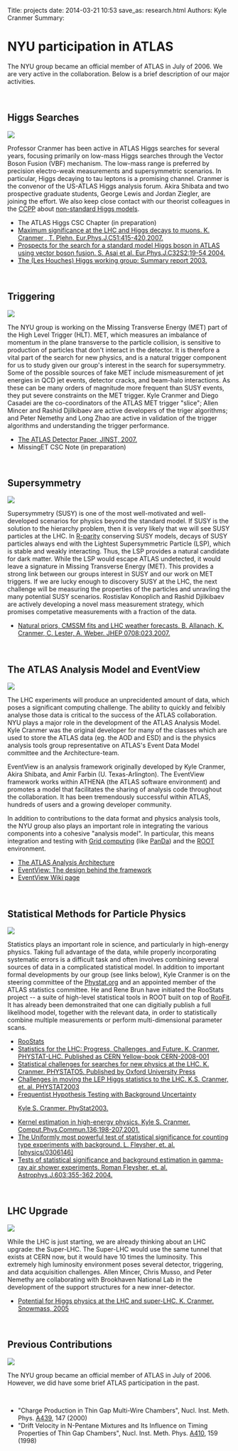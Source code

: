 Title: projects
date: 2014-03-21 10:53
save_as: research.html
Authors: Kyle Cranmer
Summary: 

<div id="content">
<h1>NYU participation in ATLAS</h1>

<p>The NYU group became an official member of ATLAS in July of 2006.  We are very active in the collaboration.  Below is a brief description of our major activities.</p>

<br clear="all" />

<div id="topic">
  <h2>Higgs Searches</h2>
  <img src="./images/atlas/higgs_potential_small.jpg">
  <p>
    Professor Cranmer has been active in ATLAS Higgs searches for several years, focusing primarily on low-mass Higgs searches through the Vector Boson Fusion (VBF) mechanism.  The low-mass range is preferred by precision electro-weak measurements and supersymmetric scenarios.  In particular, Higgs decaying to tau leptons is a promising channel.  Cranmer is the convenor of the US-ATLAS Higgs analysis forum.  Akira Shibata and two prospective graduate students, George Lewis and Jordan Ziegler, are joining the effort.  We also keep close contact with our theorist colleagues in the <a href="http://cosmo.nyu.edu/index.html">CCPP</a> about <a href="http://www.slac.stanford.edu/spires/find/hep/www?rawcmd=find+a+weiner+and+chang&FORMAT=WWW&SEQUENCE=">non-standard Higgs models</a>.
  </p>

<ul>
 <li>The ATLAS Higgs CSC Chapter (in preparation)</li>
 <li><a href="http://www.slac.stanford.edu/spires/find/hep/www?irn=6664253">Maximum significance at the LHC and Higgs decays to muons.
K. Cranmer , T. Plehn. Eur.Phys.J.C51:415-420,2007. </a></li>
 <li><a href="http://www.slac.stanford.edu/spires/find/hep/www?irn=5805295">Prospects for the search for a standard model Higgs boson in ATLAS using vector boson fusion.
S. Asai et al. Eur.Phys.J.C32S2:19-54,2004. </a></li>
 <li><a href="http://www.slac.stanford.edu/spires/find/hep/www?irn=5901073">The (Les Houches) Higgs working group: Summary report 2003.</a></li>
</ul>

</div>

<br clear="all" />

<div id="topic">
  <h2>Triggering</h2>
  <img src="./images/atlas/Trigger_small.png">
  <p>
The NYU group is working on the Missing Transverse Energy (MET) part of the High Level Trigger (HLT). MET, which measures an imbalance of momentum in the plane transverse to the particle collision, is sensitive to production of particles that don't interact in the detector. It is therefore a vital part of the search for new physics, and is a natural trigger component for us to study given our group's interest in the search for supersymmetry. Some of the possible sources of fake MET include mismeasurement of jet energies in QCD jet events, detector cracks, and beam-halo interactions. As these can be many orders of magnitude more frequent than SUSY events, they put severe constraints on the MET trigger.  Kyle Cranmer and Diego Casadei are the co-coordinators of the ATLAS MET trigger "slice";
Allen Mincer and Rashid Djilkibaev are active developers of the triger algorithms; and Peter Nemethy and Long Zhao are active in validation of the trigger algorithms and understanding the trigger performance. </p>
<ul>
 <li><a href="https://twiki.cern.ch/twiki/pub/Atlas/AtlasTechnicalPaper/Main_jinst_0705j.pdf">The ATLAS Detector Paper, JINST, 2007.</a></li>
 <li>MissingET CSC Note (in preparation)</li>
</ul>

</div>

<br clear="all" />

<div id="topic">
  <h2>Supersymmetry</h2>
  <img src="./images/atlas/SUSY_Chain_small.png">
  <p>
    Supersymmetry (SUSY) is one of the most well-motivated and well-developed scenarios for physics beyond the standard model.  If SUSY is the solution to the hierarchy problem, then it is very likely that we will see SUSY particles at the LHC.  In <a href="http://en.wikipedia.org/wiki/R-parity">R-parity</a> conserving SUSY models, decays of SUSY particles always end with the Lightest Supersymmetric Particle (LSP), which is stable and weakly interacting.  Thus, the LSP provides a natural candidate for dark matter.  While the LSP would escape ATLAS undetected, it would leave a signature in Missing Transverse Energy (MET).  This provides a strong link between our groups interest in SUSY and our work on MET triggers.  If we are lucky enough to discovery SUSY at the LHC, the next challenge will be measuring the properties of the particles and unravling the many potential SUSY scenarios.  Rostislav Konoplich and Rashid Djilkibaev are actively developing a novel mass measurement strategy, which promises competative measurements with a fraction of the data.
  </p>

<ul>
 <li><a href="http://www.slac.stanford.edu/spires/find/hep/www?rawcmd=find+bb+arxiv%3A0705.0487">Natural priors, CMSSM fits and LHC weather forecasts.
B. Allanach, K. Cranmer, C. Lester, A. Weber.  JHEP 0708:023,2007.</a></li>
</ul>

</div>

<br clear="all" />


<div id="topic">
  <h2>The ATLAS Analysis Model and EventView</h2>
<img src="./images/atlas/EventViewPoster_small.png">
<!--  <img src="./images/atlas/EventView_small.png">-->
  <p>
The LHC experiments will produce an unprecidented amount of data, which poses a significant computing challenge.  The ability to quickly and felxibly analyse those data is critical to the success of the ATLAS collaboration.  NYU plays a major role in the development of the ATLAS Analysis Model.  Kyle Cranmer was the original developer for many of the classes which are used to store the ATLAS data (eg. the AOD and ESD) and is the physics analysis tools group representative on ATLAS's Event Data Model committee and the Architecture-team.</p>

<p>EventView is an analysis framework originally developed by Kyle Cranmer, Akira Shibata, and Amir Farbin (U. Texas-Arlington).  The EventView framework works within ATHENA (the ATLAS software environment) and promotes a model that facilitates the sharing of analysis code throughout the collaboration.  It has been tremendously successful within ATLAS, hundreds of users and a growing developer community.</p>

<p>
In addition to contributions to the data format and physics analysis tools, the NYU group also plays an important role in integrating the various components into a cohesive "analysis model".  In particular, this means integration and testing with <a href="http://www.usatlas.bnl.gov/computing/grid/">Grid computing</a> (like <a href="https://twiki.cern.ch/twiki/bin/view/Atlas/Panda">PanDa</a>) and the <a href="http://root.cern.ch">ROOT</a> environment.  
</p>

<ul>
 <li><a href="http://www.sciencedirect.com/science?_ob=ArticleURL&_udi=B6TVD-4S0J4RD-W&_user=10&_rdoc=1&_fmt=&_orig=search&_sort=d&view=c&_acct=C000050221&_version=1&_urlVersion=0&_userid=10&md5=a289a33592f1cd853c5addd16f15b064">The ATLAS Analysis Architecture</a></li>
 <li><a href="http://doc.cern.ch//archive/electronic/cern/others/atlnot/PUB/soft/soft-pub-2007-008.pdf">EventView: The design behind the framework</a></li>
 <li><a href="https://twiki.cern.ch/twiki/bin/view/Atlas/EventView">EventView Wiki page</a></li>
</ul>



</div>

<br clear="all" />




<div id="topic">
  <h2>Statistical Methods for Particle Physics</h2>
  <img src="./images/atlas/phystat_small.png">
  <p>
    Statistics plays an important role in science, and particularly in high-energy physics.  Taking full advantage of the data, while properly incorporating systematic errors is a difficult task and often involves combining several sources of data in a complicated statistical model.  In addition to important formal developments by our group (see links below), Kyle Cranmer is on the steering committee of the <a href="http://Phystat.org">Phystat.org</a> and an appointed member of the ATLAS statistics committee.  He and Rene Brun have initiated the RooStats project -- a suite of high-level statistical tools in ROOT built on top of <a href="http://roofit.sourceforge.net">RooFit</a>.  It has already been demonstraited that one can digitially publish a full likelihood model, together with the relevant data, in order to statistically combine multiple measurements or perform multi-dimensional parameter scans.
  </p>
<ul>
<li><a href="http://indico.cern.ch/getFile.py/access?contribId=41&resId=0&materialId=slides&confId=13356">RooStats</a></li>
 <li><a href="http://cdsweb.cern.ch/record/1099969">Statistics for the LHC: Progress, Challenges, and Future. K. Cranmer. PHYSTAT-LHC. Published as CERN Yellow-book CERN-2008-001 </a></li>
 <li><a href="http://www.slac.stanford.edu/spires/find/hep/www?irn=6994415">Statistical challenges for searches for new physics at the LHC.
K. Cranmer. PHYSTATO5. Published by Oxford University Press</a></li>
 <li><a href="http://www.slac.stanford.edu/spires/find/hep/www?irn=5745276">Challenges in moving the LEP Higgs statistics to the LHC.
K.S. Cranmer, et. al.  PHYSTAT2003</a></li>
 <li><a href="http://arxiv.org/abs/physics/0310108">Frequentist Hypothesis Testing with Background Uncertainty

Kyle S. Cranmer. PhyStat2003.</a></li>
 <li><a href="http://www.slac.stanford.edu/spires/find/hep/www?irn=4505239">Kernel estimation in high-energy physics.
Kyle S. Cranmer. Comput.Phys.Commun.136:198-207,2001.</a></li>
<li><a href="http://www.slac.stanford.edu/spires/find/hep/www?irn=5585406">The Uniformly most powerful test of statistical significance for counting type experiments with background.
L. Fleysher, et. al. [physics/0306146]</a></li>
<li><a href="http://www.slac.stanford.edu/spires/find/hep/www?irn=5567122">Tests of statistical significance and background estimation in gamma-ray air shower experiments.
Roman Fleysher, et. al. Astrophys.J.603:355-362,2004.</a></li>
</ul>

</div>

<br clear="all" />


<div id="topic">
  <h2>LHC Upgrade</h2>
  <img src="./images/atlas/SLHC_small.png">
  <p>
    While the LHC is just starting, we are already thinking about an LHC upgrade: the Super-LHC.  The Super-LHC would use the same tunnel that exists at CERN now, but it would have 10 times the luminosity.  This extremely high luminosity environment poses several detector, triggering, and data acquisition challenges.  Allen Mincer, Chris Musso, and Peter Nemethy are collaborating with Brookhaven National Lab in the development of the support structures for a new inner-detector.
  </p>

<ul>
 <li><a href="http://www.slac.stanford.edu/spires/find/hep/www?irn=6453872">Potential for Higgs physics at the LHC and super-LHC.
K. Cranmer. Snowmass, 2005 </a></li>
</ul>

</div>

<br clear="all" />

<div id="topic">
  <h2>Previous Contributions</h2>
  <img src="./images/atlas/tor_bar_1006_004_small.jpg">
  <p>
The NYU group became an official member of ATLAS in July of 2006.  However, 
we did have some brief ATLAS participation in the past.
</p>
<br clear ="all" />
<ul>
<li>"Charge Production in Thin Gap Multi-Wire Chambers",
Nucl. Inst. Meth. Phys. <u>A439</u>, 147 (2000)</li>
<li>"Drift Velocity in N-Pentane Mixtures and Its
Influence on Timing Properties of Thin Gap Chambers",
Nucl. Inst. Meth. Phys. <u>A410</u>, 159 (1998)</li>
</ul>
</div>


</div>

